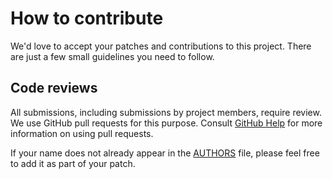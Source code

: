 # How to contribute

We'd love to accept your patches and contributions to this project. There are
just a few small guidelines you need to follow.

## Code reviews

All submissions, including submissions by project members, require review. We
use GitHub pull requests for this purpose. Consult [GitHub Help] for more
information on using pull requests.

If your name does not already appear in the [AUTHORS] file, please feel free to
add it as part of your patch.

[gtk-rs dependencies]: http://gtk-rs.org/docs/requirements.html
[GitHub Help]: https://help.github.com/articles/about-pull-requests/
[AUTHORS]: AUTHORS
